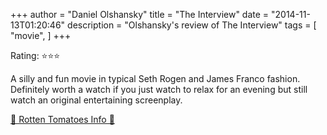 +++
author = "Daniel Olshansky"
title = "The Interview"
date = "2014-11-13T01:20:46"
description = "Olshansky's review of The Interview"
tags = [
    "movie",
]
+++

Rating: ⭐⭐⭐

A silly and fun movie in typical Seth Rogen and James Franco fashion. Definitely worth a watch if you just watch to relax for an evening but still watch an original entertaining screenplay.

[🍅 Rotten Tomatoes Info 🍅](https://www.rottentomatoes.com//m/the_interview_2014)
